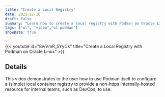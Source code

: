 ```yaml
---
title: "Create a Local Registry"
date: 2021-12-16
draft: false
summary: "Learn how to create a local registry with Podman on Oracle Linux."
tags: ["ol", "video","ol-podman"]
showDate: true
---
```


{{< youtube id="8wVmR_5YyCk" title="Create a Local Registry with Podman on Oracle Linux" >}}

## Details

This video demonstrates to the user how to use Podman itself to configure a (simple) local container registry to provide a non-https internally-hosted resource for internal teams, such as DevOps, to use.
